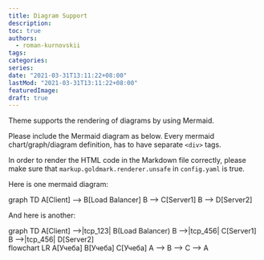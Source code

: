 ```yaml
---
title: Diagram Support
description:
toc: true
authors:
  - roman-kurnovskii
tags:
categories:
series:
date: "2021-03-31T13:11:22+08:00"
lastMod: "2021-03-31T13:11:22+08:00"
featuredImage:
draft: true
---
```


Theme supports the rendering of diagrams by using Mermaid.

<!--more-->

Please include the Mermaid diagram as below. Every mermaid chart/graph/diagram definition, has to have separate `<div>` tags.

In order to render the HTML code in the Markdown file correctly, please make sure that `markup.goldmark.renderer.unsafe` in `config.yaml` is true.

Here is one mermaid diagram:

<div class="mermaid">
  graph TD
  A[Client] --> B[Load Balancer]
  B --> C[Server1]
  B --> D[Server2]
</div>

And here is another:

<div class="mermaid">
  graph TD
  A[Client] -->|tcp_123| B(Load Balancer)
  B -->|tcp_456| C[Server1]
  B -->|tcp_456| D[Server2]
</div>

<div class="mermaid">
 flowchart LR
  A[Учеба]
  B[Учеба]
  C[Учеба]
  A --> B --> C --> A
</div>

